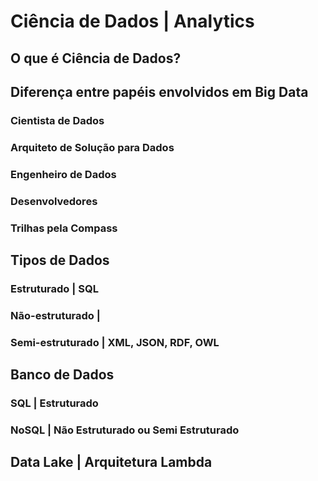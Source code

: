 # Ciência de Dados | Analytics

## O que é Ciência de Dados?
## Diferença entre papéis envolvidos em Big Data
### Cientista de Dados
### Arquiteto de Solução para Dados
### Engenheiro de Dados
### Desenvolvedores
### Trilhas pela Compass
## Tipos de Dados
### Estruturado | SQL
### Não-estruturado | 
### Semi-estruturado | XML, JSON, RDF, OWL
## Banco de Dados
### SQL | Estruturado
### NoSQL | Não Estruturado ou Semi Estruturado
## Data Lake | Arquitetura Lambda

